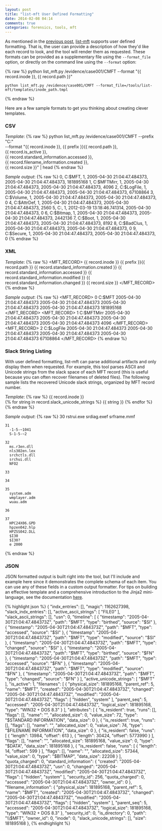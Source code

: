 ```yaml
---
layout: post
title: "list-mft User Defined Formatting"
date: 2014-02-08 04:14
comments: true
categories: forensics, tools, mft
---
```



As mentioned in the 
[previous post](http://www.williballenthin.com/blog/2014/02/08/towards-better-tools-part-2/), 
[list-mft](http://www.williballenthin.com/forensics/mft/list_mft/)
supports user defined formatting.
That is, the user can provide a description of how they'd like each record
to look, and the tool will render them as requested. These formats can be
provided as a supplementary file using the `--format_file` option, or directly
on the command line using the `--format` option:

{% raw %}
    python list_mft.py /evidence/case001/CMFT --format "{{ record.inode }}, {{ record.path }}"

    python list_mft.py /evidence/case001/CMFT --format_file=/tools/list-mft/templates/inode_path.tmpl
{% endraw %}

Here are a few sample formats to get you thinking about creating clever templates.


### CSV
*Template*:
{% raw %}
    python list_mft.py /evidence/case001/CMFT --prefix "C:" \
      --format "{{ record.inode }}, {{ prefix }}{{ record.path }}, \
                {{ record.is_active }}, \
                {{ record.standard_information.accessed }}, \
                {{ record.filename_information.created }}, \
                {{ record.size }}" | head
{% endraw %}

*Sample output*:
{% raw %}
    0, C:\$MFT, 1, 2005-04-30 21:04:47.484373, 2005-04-30 21:04:47.484373, 181895168
    1, C:\$MFTMirr, 1, 2005-04-30 21:04:47.484373, 2005-04-30 21:04:47.484373, 4096
    2, C:\$LogFile, 1, 2005-04-30 21:04:47.484373, 2005-04-30 21:04:47.484373, 67108864
    3, C:\$Volume, 1, 2005-04-30 21:04:47.484373, 2005-04-30 21:04:47.484373, 0
    4, C:\$AttrDef, 1, 2005-04-30 21:04:47.484373, 2005-04-30 21:04:47.484373, 2560
    5, C:, 1, 2012-03-19 13:18:46.741314, 2005-04-30 21:04:47.484373, 0
    6, C:\$Bitmap, 1, 2005-04-30 21:04:47.484373, 2005-04-30 21:04:47.484373, 2442136
    7, C:\$Boot, 1, 2005-04-30 21:04:47.484373, 2005-04-30 21:04:47.484373, 8192
    8, C:\$BadClus, 1, 2005-04-30 21:04:47.484373, 2005-04-30 21:04:47.484373, 0
    9, C:\$Secure, 1, 2005-04-30 21:04:47.484373, 2005-04-30 21:04:47.484373, 0
{% endraw %}


### XML
*Template*:
{% raw %}
    <MFT_RECORD>
      <INODE>{{ record.inode }}</INODE>
      <PATH>{{ prefix }}{{ record.path }}</PATH>
      <CREATED>{{ record.standard_information.created }}</CREATED>
      <ACCESSED>{{ record.standard_information.accessed }}</ACCESSED>
      <MODIFIED>{{ record.standard_information.modified }}</MODIFIED>
      <CHANGED>{{ record.standard_information.changed }}</CHANGED>
      <SIZE>{{ record.size }}</SIZE>
    </MFT_RECORD>
{% endraw %}

*Sample output*:
{% raw %}
    <MFT_RECORD>
      <INODE>0</INODE>
      <PATH>C:\$MFT</PATH>
      <CREATED>2005-04-30 21:04:47.484373</CREATED>
      <ACCESSED>2005-04-30 21:04:47.484373</ACCESSED>
      <MODIFIED>2005-04-30 21:04:47.484373</MODIFIED>
      <CHANGED>2005-04-30 21:04:47.484373</CHANGED>
      <SIZE>181895168</SIZE>
    </MFT_RECORD>
    <MFT_RECORD>
      <INODE>1</INODE>
      <PATH>C:\$MFTMirr</PATH>
      <CREATED>2005-04-30 21:04:47.484373</CREATED>
      <ACCESSED>2005-04-30 21:04:47.484373</ACCESSED>
      <MODIFIED>2005-04-30 21:04:47.484373</MODIFIED>
      <CHANGED>2005-04-30 21:04:47.484373</CHANGED>
      <SIZE>4096</SIZE>
    </MFT_RECORD>
    <MFT_RECORD>
      <INODE>2</INODE>
      <PATH>C:\$LogFile</PATH>
      <CREATED>2005-04-30 21:04:47.484373</CREATED>
      <ACCESSED>2005-04-30 21:04:47.484373</ACCESSED>
      <MODIFIED>2005-04-30 21:04:47.484373</MODIFIED>
      <CHANGED>2005-04-30 21:04:47.484373</CHANGED>
      <SIZE>67108864</SIZE>
    </MFT_RECORD>
{% endraw %}



### Slack String Listing
With user defined formatting, list-mft can parse additional artifacts
and only display them when requested. For example, this tool parses
ASCII and Unicode strings from the slack space of each MFT record 
(this is useful because you can often recover filenames of deleted files).
The following sample lists the recovered Unicode slack strings, organized
by MFT record number.

*Template*:
{% raw %}
    {{ record.inode }}                            
    {% for string in record.slack_unicode_strings %}
       {{ string }}
    {% endfor %}
{% endraw %}


*Sample output*:
{% raw %}
    30
      rstrui.exe
      srdiag.exef
      srframe.mmf
    
    31
      -1-5-~1041
      S-1-5-~2
    
    32
      ms.r3en.dll
      nls302en.lex
      srchctls.dll
      srchui.dll
      NFO2
    
    33
    
    34
    
    35
      system.adm
      wmplayer.adm
      wuau.adm
    
    36
    
    37
      HPC24X06.GPD
      hpzen042.hlp
      HPZSS042.DLL
      $I30
      $I30?
      e 2000
{% endraw %}



### JSON
JSON formatted output is built right into the tool, but I'll 
include and example here since it demonstrates the complete schema of each 
item. You can use any of these fields in a custom output
formatter. For tips on building an effective template and a 
comprehensive introduction to the Jinja2 
mini-language, see the documentation [here](http://jinja.pocoo.org/docs/templates/).

{% highlight json %}
{
  "indx_entries": [], 
  "magic": 1162627398, 
  "slack_indx_entries": [], 
  "active_ascii_strings": [
    "FILE0"
  ], 
  "slack_ascii_strings": [], 
  "usn": 0, 
  "timeline": [
    {
      "timestamp": "2005-04-30T21:04:47.484373Z", 
      "path": "$MFT", 
      "type": "birthed", 
      "source": "$SI"
    }, 
    {
      "timestamp": "2005-04-30T21:04:47.484373Z", 
      "path": "$MFT", 
      "type": "accessed", 
      "source": "$SI"
    }, 
    {
      "timestamp": "2005-04-30T21:04:47.484373Z", 
      "path": "$MFT", 
      "type": "modified", 
      "source": "$SI"
    }, 
    {
      "timestamp": "2005-04-30T21:04:47.484373Z", 
      "path": "$MFT", 
      "type": "changed", 
      "source": "$SI"
    }, 
    {
      "timestamp": "2005-04-30T21:04:47.484373Z", 
      "path": "$MFT", 
      "type": "birthed", 
      "source": "$FN"
    }, 
    {
      "timestamp": "2005-04-30T21:04:47.484373Z", 
      "path": "$MFT", 
      "type": "accessed", 
      "source": "$FN"
    }, 
    {
      "timestamp": "2005-04-30T21:04:47.484373Z", 
      "path": "$MFT", 
      "type": "modified", 
      "source": "$FN"
    }, 
    {
      "timestamp": "2005-04-30T21:04:47.484373Z", 
      "path": "$MFT", 
      "type": "changed", 
      "source": "$FN"
    }
  ], 
  "active_unicode_strings": [
    "$MFT"
  ], 
  "is_active": 1, 
  "filenames": [
    {
      "physical_size": 181895168, 
      "parent_ref": 5, 
      "name": "$MFT", 
      "created": "2005-04-30T21:04:47.484373Z", 
      "changed": "2005-04-30T21:04:47.484373Z", 
      "modified": "2005-04-30T21:04:47.484373Z", 
      "flags": [
        "hidden", 
        "system"
      ], 
      "parent_seq": 5, 
      "accessed": "2005-04-30T21:04:47.484373Z", 
      "logical_size": 181895168, 
      "type": "WIN32 + DOS 8.3"
    }
  ], 
  "attributes": [
    {
      "is_resident": true, 
      "runs": [], 
      "flags": [], 
      "name": "", 
      "allocated_size": 0, 
      "value_size": 72, 
      "type": "$STANDARD INFORMATION", 
      "data_size": 0
    }, 
    {
      "is_resident": true, 
      "runs": [], 
      "flags": [], 
      "name": "", 
      "allocated_size": 0, 
      "value_size": 74, 
      "type": "$FILENAME INFORMATION", 
      "data_size": 0
    }, 
    {
      "is_resident": false, 
      "runs": [
        {
          "length": 13984, 
          "offset": 613
        }, 
        {
          "length": 30424, 
          "offset": 5773990
        }
      ], 
      "flags": [], 
      "name": "", 
      "allocated_size": 181895168, 
      "value_size": 0, 
      "type": "$DATA", 
      "data_size": 181895168
    }, 
    {
      "is_resident": false, 
      "runs": [
        {
          "length": 14, 
          "offset": 599
        }
      ], 
      "flags": [], 
      "name": "", 
      "allocated_size": 57344, 
      "value_size": 0, 
      "type": "$BITMAP", 
      "data_size": 22208
    }
  ], 
  "quota_charged": 0, 
  "standard_information": {
    "created": "2005-04-30T21:04:47.484373Z", 
    "usn": 0, 
    "changed": "2005-04-30T21:04:47.484373Z", 
    "modified": "2005-04-30T21:04:47.484373Z", 
    "flags": [
      "hidden", 
      "system"
    ], 
    "security_id": 256, 
    "quota_charged": 0, 
    "accessed": "2005-04-30T21:04:47.484373Z", 
    "owner_id": 0
  }, 
  "filename_information": {
    "physical_size": 181895168, 
    "parent_ref": 5, 
    "name": "$MFT", 
    "created": "2005-04-30T21:04:47.484373Z", 
    "changed": "2005-04-30T21:04:47.484373Z", 
    "modified": "2005-04-30T21:04:47.484373Z", 
    "flags": [
      "hidden", 
      "system"
    ], 
    "parent_seq": 5, 
    "accessed": "2005-04-30T21:04:47.484373Z", 
    "logical_size": 181895168, 
    "type": "WIN32 + DOS 8.3"
  }, 
  "security_id": 0, 
  "is_directory": 0, 
  "path": "\\$MFT", 
  "owner_id": 0, 
  "inode": 0, 
  "slack_unicode_strings": [], 
  "size": 181895168
},
{% endhighlight %}
